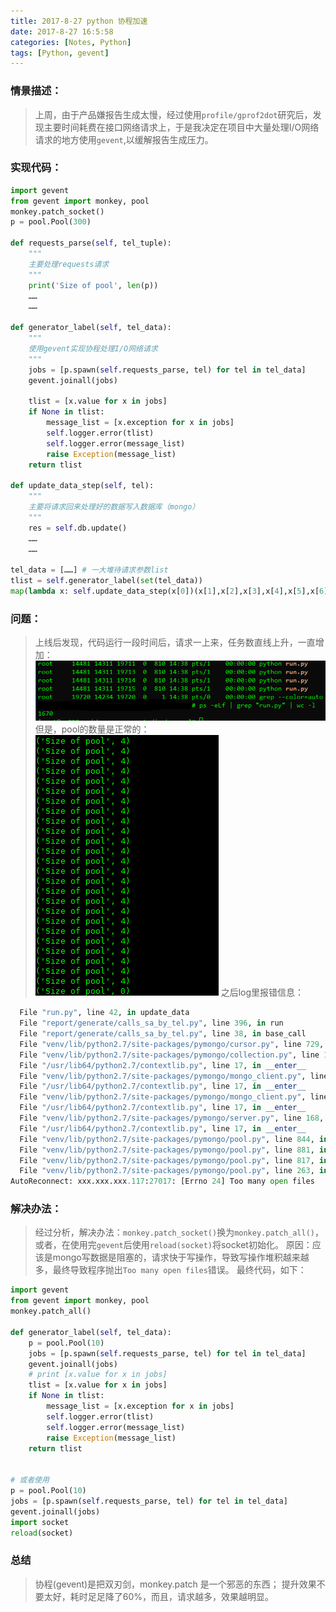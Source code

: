 ```yaml
---
title: 2017-8-27 python 协程加速
date: 2017-8-27 16:5:58
categories: [Notes, Python]
tags: [Python, gevent]
---
```

### 情景描述：
> 上周，由于产品嫌报告生成太慢，经过使用`profile/gprof2dot`研究后，发现主要时间耗费在接口网络请求上，于是我决定在项目中大量处理I/O网络请求的地方使用`gevent`,以缓解报告生成压力。

<!--more-->
### 实现代码：
``` python
import gevent
from gevent import monkey, pool
monkey.patch_socket()
p = pool.Pool(300)

def requests_parse(self, tel_tuple):
	"""
	主要处理requests请求
	"""
	print('Size of pool', len(p))
	……
	……

def generator_label(self, tel_data):
	"""
	使用gevent实现协程处理I/O网络请求
	"""
	jobs = [p.spawn(self.requests_parse, tel) for tel in tel_data]
	gevent.joinall(jobs)

	tlist = [x.value for x in jobs]
	if None in tlist:
		message_list = [x.exception for x in jobs]
		self.logger.error(tlist)
		self.logger.error(message_list)
		raise Exception(message_list)
	return tlist
	
def update_data_step(self, tel):
	"""
	主要将请求回来处理好的数据写入数据库（mongo）
	"""
	res = self.db.update()
	……
	……

tel_data = [……] # 一大堆待请求参数list
tlist = self.generator_label(set(tel_data))
map(lambda x: self.update_data_step(x[0])(x[1],x[2],x[3],x[4],x[5],x[6]), tlist)
```

### 问题：
> 上线后发现，代码运行一段时间后，请求一上来，任务数直线上升，一直增加：
![enter description here][1]
> 但是，pool的数量是正常的：
![enter description here][2]
> 之后log里报错信息：

```python
  File "run.py", line 42, in update_data
  File "report/generate/calls_sa_by_tel.py", line 396, in run
  File "report/generate/calls_sa_by_tel.py", line 38, in base_call
  File "venv/lib/python2.7/site-packages/pymongo/cursor.py", line 729, in count
  File "venv/lib/python2.7/site-packages/pymongo/collection.py", line 1344, in _count
  File "/usr/lib64/python2.7/contextlib.py", line 17, in __enter__
  File "venv/lib/python2.7/site-packages/pymongo/mongo_client.py", line 904, in _socket_for_reads
  File "/usr/lib64/python2.7/contextlib.py", line 17, in __enter__
  File "venv/lib/python2.7/site-packages/pymongo/mongo_client.py", line 870, in _get_socket
  File "/usr/lib64/python2.7/contextlib.py", line 17, in __enter__
  File "venv/lib/python2.7/site-packages/pymongo/server.py", line 168, in get_socket
  File "/usr/lib64/python2.7/contextlib.py", line 17, in __enter__
  File "venv/lib/python2.7/site-packages/pymongo/pool.py", line 844, in get_socket
  File "venv/lib/python2.7/site-packages/pymongo/pool.py", line 881, in _get_socket_no_auth
  File "venv/lib/python2.7/site-packages/pymongo/pool.py", line 817, in connect
  File "venv/lib/python2.7/site-packages/pymongo/pool.py", line 263, in _raise_connection_failure
AutoReconnect: xxx.xxx.xxx.117:27017: [Errno 24] Too many open files
```

### 解决办法：
> 经过分析，解决办法：`monkey.patch_socket()`换为`monkey.patch_all()`，或者，在使用完`gevent`后使用`reload(socket)`将socket初始化。
> 原因：应该是mongo写数据是阻塞的，请求快于写操作，导致写操作堆积越来越多，最终导致程序抛出`Too many open files`错误。
> 最终代码，如下：

```python 
import gevent
from gevent import monkey, pool
monkey.patch_all()

def generator_label(self, tel_data):
	p = pool.Pool(10)
	jobs = [p.spawn(self.requests_parse, tel) for tel in tel_data]
	gevent.joinall(jobs)
	# print [x.value for x in jobs]
	tlist = [x.value for x in jobs]
	if None in tlist:
		message_list = [x.exception for x in jobs]
		self.logger.error(tlist)
		self.logger.error(message_list)
		raise Exception(message_list)
	return tlist
	
	
# 或者使用
p = pool.Pool(10)
jobs = [p.spawn(self.requests_parse, tel) for tel in tel_data]
gevent.joinall(jobs)
import socket
reload(socket)
```

### 总结
> 协程(gevent)是把双刃剑，monkey.patch 是一个邪恶的东西；
> 提升效果不要太好，耗时足足降了60%，而且，请求越多，效果越明显。


  [1]: ./images/gevent_bug_1.png "gevent_bug"
  [2]: ./images/gevent_pool_1.png "gevent_pool"